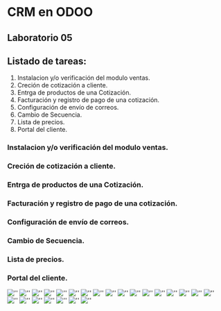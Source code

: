 # CRM en ODOO

## Laboratorio 05

Listado de tareas:
------------------
1. Instalacion y/o verificación del modulo ventas.
2. Creción de cotización a cliente.
3. Entrga de productos de una Cotización.
4. Facturación y registro de pago de una cotización.
5. Configuración de envío de correos.
6. Cambio de Secuencia.
7. Lista de precios.
8. Portal del cliente.

### Instalacion y/o verificación del modulo ventas.

### Creción de cotización a cliente.

### Entrga de productos de una Cotización.

### Facturación y registro de pago de una cotización.

### Configuración de envío de correos.

### Cambio de Secuencia.

### Lista de precios.

### Portal del cliente.


![''](imagenes/.PNG)
![''](imagenes/.PNG)
![''](imagenes/.PNG)
![''](imagenes/.PNG)
![''](imagenes/.PNG)
![''](imagenes/.PNG)
![''](imagenes/.PNG)
![''](imagenes/.PNG)
![''](imagenes/.PNG)
![''](imagenes/.PNG)
![''](imagenes/.PNG)
![''](imagenes/.PNG)
![''](imagenes/.PNG)
![''](imagenes/.PNG)
![''](imagenes/.PNG)
![''](imagenes/.PNG)
![''](imagenes/.PNG)
![''](imagenes/.PNG)
![''](imagenes/.PNG)
![''](imagenes/.PNG)
![''](imagenes/.PNG)
![''](imagenes/.PNG)
![''](imagenes/.PNG)
![''](imagenes/.PNG)